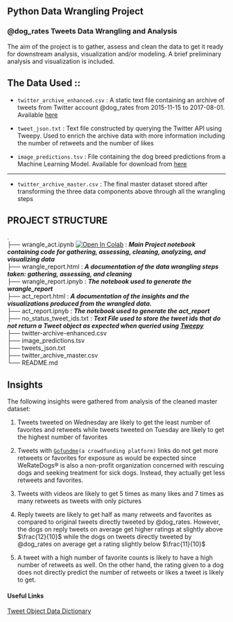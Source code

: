 ## Python Data Wrangling Project
### @dog_rates Tweets Data Wrangling and Analysis

The aim of the project is to gather, assess and clean the data to get it ready for downstream analysis, visualization and/or modeling. A brief preliminary analysis and visualization is included.

## The Data Used ::
 - `twitter_archive_enhanced.csv` :  A static text file containing an archive of tweets from Twitter account @dog_rates from 2015-11-15 to 2017-08-01. Available [here](https://d17h27t6h515a5.cloudfront.net/topher/2017/August/59a4e958_twitter-archive-enhanced/twitter-archive-enhanced.csv)

 - `tweet_json.txt` : Text file constructed by querying the Twitter API using Tweepy. Used to enrich the archive data with more information including the number of retweets and the number of likes

 - `image_predictions.tsv` : File containing the dog breed predictions from a Machine Learning Model. Available for download from [here](https://d17h27t6h515a5.cloudfront.net/topher/2017/August/599fd2ad_image-predictions/image-predictions.tsv)

-------  

 - `twitter_archive_master.csv` : The final master dataset stored after transforming the three data components above through all the wrangling steps

## PROJECT STRUCTURE 

.  
├── wrangle_act.ipynb <a href="https://colab.research.google.com/github/vickruto/we-rate-dogs-data-wrangling/blob/main/wrangle_act.ipynb" target="_parent"><img src="https://colab.research.google.com/assets/colab-badge.svg" alt="Open In Colab"/></a>
  :  ***Main Project notebook containing code for gathering, assessing, cleaning, analyzing, and visualizing data***  
├── wrangle_report.html : ***A documentation of the data wrangling steps taken: gathering, assessing, and cleaning***  
├── wrangle_report.ipnyb : ***The notebook used to generate the wrangle_report***  
├── act_report.html : ***A documentation of the insights and the visualizations produced from the wrangled data.***  
├── act_report.ipnyb : ***The notebook used to generate the act_report***  
├── no_status_tweet_ids.txt : ***Text File used to store the tweet ids that do not return a Tweet object as expected  when queried using [Tweepy](https://docs.tweepy.org/en/stable/)***  
├── twitter-archive-enhanced.csv  
├── image_predictions.tsv  
├── tweets_json.txt  
├── twitter_archive_master.csv  
└── README.md  


## Insights
The following insights were gathered from analysis of the cleaned master dataset:

1) Tweets tweeted on Wednesday are likely to get the least number of favorites and retweets while tweets tweeted on Tuesday are likely to get the highest number of favorites

2) Tweets with [`Gofundme`](www.gofundme.com)`(a crowdfunding platform)` links do not get more retweets or favorites for exposure as would be expected since WeRateDogs® is also a non-profit organization concerned with rescuing dogs and seeking treatment for sick dogs. Instead, they actually get less retweets and favorites.

3)  Tweets with videos are likely to get 5 times as many likes and 7 times as many retweets as tweets with only pictures

4) Reply tweets are likely to get half as many retweets and favorites as compared to original tweets directly tweeted by @dog_rates. However, the dogs on reply tweets on average get higher ratings at slightly above $\frac{12}{10}$ while the dogs on tweets directly tweeted by @dog_rates on average get a rating slightly below $\frac{11}{10}$
 

5) A tweet with a high number of favorite counts is likely to have a high number of retweets as well. On the other hand, the rating given to a dog does not directly predict the number of retweets or likes a tweet is likely to get.


#### Useful Links   
[Tweet Object Data Dictionary](https://developer.twitter.com/en/docs/twitter-api/v1/data-dictionary/object-model/tweet)
